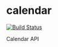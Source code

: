 # calendar
[![Build Status](https://travis-ci.com/DaJaffaMan/calendar-api.svg?branch=master)](https://travis-ci.com/DaJaffaMan/calendar-api)

Calendar API
